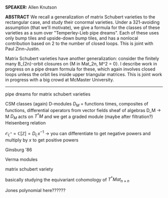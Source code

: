 **SPEAKER:** Allen Knutson

**ABSTRACT**
We recall a generalization of matrix Schubert varieties to the rectangular case, and study their conormal varieties. Under a 321-avoiding assumption (that we'll motivate), we give a formula for the classes of these varieties as a sum over "Temperley-Lieb pipe dreams". Each of these uses only bump tiles and upside-down bump tiles, and has a nonlocal contribution based on 2 to the number of closed loops. This is joint with Paul Zinn-Justin.

Matrix Schubert varieties have another generalization: consider the finitely many B_{2n}-orbit closures on {M in Mat_2n, M^2 = 0}. I describe work in progress on a pipe dream formula for these, which again involves closed loops unless the orbit lies inside upper triangular matrices. This is joint work in progress with a big crowd at McMaster University.

---

pipe dreams for matrix schubert varieties

CSM classes (again)
D-modules
$D_M$ = functions times, composites of functions, differential operators from vector fields
sheaf of algebras D_M -> M
$D_M$ acts on $T^*M$ and we get a graded module (maybe after filtration?)
Heisenberg relation

$\mathcal{O}_{\mathbb{C}^*}=\mathbb{C}[\mathbb{Z}]=D_\mathbb{C}x^{-1}$ -> you can differentiate to get negative powers and multiply by $x$ to get positive powers

Ginsburg '86

Verma modules

matrix schubert variety

basically studying the equivariant cohomology of $T^*Mat_{n\times n}$


Jones polynomial here??????